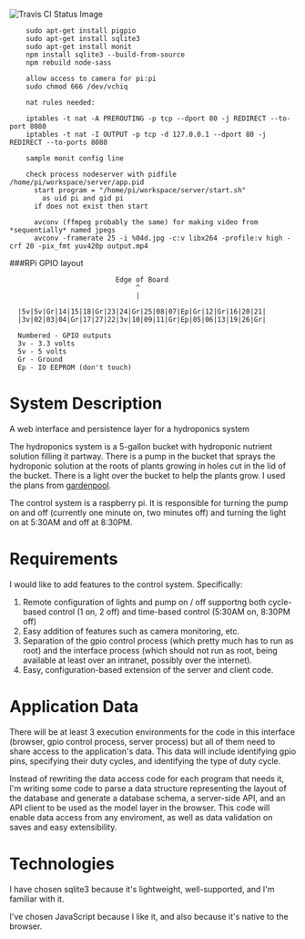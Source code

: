 ![Travis CI Status Image](https://travis-ci.org/RLuckom/bucket-brain.svg)

        sudo apt-get install pigpio
        sudo apt-get install sqlite3
        sudo apt-get install monit
        npm install sqlite3 --build-from-source
        npm rebuild node-sass

        allow access to camera for pi:pi
        sudo chmod 666 /dev/vchiq

        nat rules needed:

        iptables -t nat -A PREROUTING -p tcp --dport 80 -j REDIRECT --to-port 8080
        iptables -t nat -I OUTPUT -p tcp -d 127.0.0.1 --dport 80 -j REDIRECT --to-ports 8080

        sample monit config line

        check process nodeserver with pidfile /home/pi/workspace/server/app.pid
          start program = "/home/pi/workspace/server/start.sh"
            as uid pi and gid pi
          if does not exist then start

          avconv (ffmpeg probably the same) for making video from *sequentially* named jpegs
          avconv -framerate 25 -i %04d.jpg -c:v libx264 -profile:v high -crf 20 -pix_fmt yuv420p output.mp4

###RPi GPIO layout

                              Edge of Board
                                   ^
                                   |
      
      |5v|5v|Gr|14|15|18|Gr|23|24|Gr|25|08|07|Ep|Gr|12|Gr|16|20|21|
      |3v|02|03|04|Gr|17|27|22|3v|10|09|11|Gr|Ep|05|06|13|19|26|Gr|
      
      Numbered - GPIO outputs
      3v - 3.3 volts
      5v - 5 volts
      Gr - Ground
      Ep - IO EEPROM (don't touch)

System Description
==================

A web interface and persistence layer for a hydroponics system

The hydroponics system is a 5-gallon bucket with hydroponic nutrient solution filling it partway. There is
a pump in the bucket that sprays the hydroponic solution at the roots of plants growing in holes cut in the
lid of the bucket. There is a light over the bucket to help the plants grow. I used the plans from 
[gardenpool](https://gardenpool.org/online-classes/how-to-make-a-simple-5-gallon-bucket-aeroponics-system).

The control system is a raspberry pi. It is responsible for turning the pump on and off (currently one minute on,
two minutes off) and turning the light on at 5:30AM and off at 8:30PM. 


Requirements
============

I would like to add features to the control system. Specifically:

  1. Remote configuration of lights and pump on / off supportng both cycle-based control (1 on, 2 off) and time-based
     control (5:30AM on, 8:30PM off)
  2. Easy addition of features such as camera monitoring, etc.
  3. Separation of the gpio control process (which pretty much has to run as root) and the interface process
     (which should not run as root, being available at least over an intranet, possibly over the internet).
  4. Easy, configuration-based extension of the server and client code.


Application Data
================

There will be at least 3 execution environments for the code in this interface (browser, gpio control process,
server process) but all of them need to share access to the application's data. This data will include identifying
gpio pins, specifying their duty cycles, and identifying the type of duty cycle. 

Instead of rewriting the data access code for each program that needs it, I'm writing some code to parse a data
structure representing the layout of the database and generate a database schema, a server-side API, and an API
client to be used as the model layer in the browser. This code will enable data access from any enviroment, as well
as data validation on saves and easy extensibility.


Technologies
============

I have chosen sqlite3 because it's lightweight, well-supported, and I'm familiar with it.

I've chosen JavaScript because I like it, and also because it's native to the browser.
